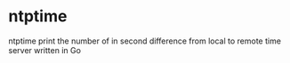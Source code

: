 # ntptime
ntptime print the number of in second difference from local to remote time server written in Go
